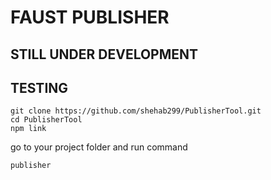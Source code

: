 # FAUST PUBLISHER

## STILL UNDER DEVELOPMENT

## TESTING

```
git clone https://github.com/shehab299/PublisherTool.git
cd PublisherTool
npm link
```

go to your project folder and run command 

```
publisher
```


